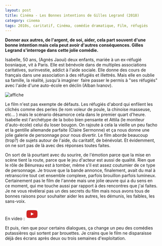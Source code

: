 ```yaml
---
layout: post
title: Cinéma - Les Bonnes intentions de Gilles Legrand (2018)
category: cinema
tags: 2010s, caritatif, Cinéma, comédie dramatique, Film, réfugiés
---
```

**Donner aux autres, de l'argent, de soi, aider, cela part souvent d'une bonne intention mais cela peut avoir d'autres conséquences. Gilles Legrand s'interroge dans cette jolie comédie.**

Isabelle, 50 ans, (Agnès Jaoui) deux enfants, mariée à un ex-réfugié bosniaque, vit à Paris. Elle est bénévole dans de multiples associations caritatives, surinvestie, addict à l'aide sociale. Elle donne des cours de français dans une association à des réfugiés et illettrés. Mais elle en oublie sa famille, la réalité, jusqu'à imaginer  faire passer le permis à "ses réfugiés" avec l'aide d'une auto-école en déclin (Alban Ivanov). 

<img src="http://fr.web.img3.acsta.net/c_215_290/pictures/18/09/25/16/18/3707240.jpg" alt="affiche" />

Le film n'est pas exempte de défauts. Les réfugiés d'abord qui enfilent les clichés comme des perles (le rom voleur de poule, la chinoise masseuse, etc... ) mais le scénario désamorce cela dans le premier quart d'heure. Isabelle est l'archétype de la bobo bien pensante et Attila (le moniteur d'auto-école) celui du loser bougon. On rajoute à cela la vieille un peu facho et la gentille allemande parfaite (Claire Sermonne) et ça nous donne une jolie galerie de personnage pour nous divertir. Le film aborde beaucoup (trop?) de sujets autour de l'aide, du caritatif, de bénévolat. Et évidemment, on ne sort pas de là avec des réponses toutes faites.

On sort de là pourtant avec du sourire, de l'émotion parce que la mise en scène tient la route, parce que le jeu d'acteur est aussi de qualité. Rien que le rôle de Bénureau est à tomber, même s'il est assez coutumier de ce type de personnage. Je trouve que la bande annonce, finalement, avait du mal à retranscrire tout cet ensemble complexe, parfois brouillon parfois lumineux. Certainement pas le film de l'année mais une jolie œuvre qui a du sens en ce moment, qui me touche aussi par rapport à des rencontres que j'ai faites. Je ne vous révèlerai pas un des secrets du film mais nous avons tous de bonnes raisons pour souhaiter aider les autres, les démunis, les faibles, les sans-voix. 

En video : [![video](/images/youtube.png)](https://www.youtube.com/watch?v=9Clz9vWL4A4)

Et puis, rien que pour certains dialogues, ça change un peu des comédies putassières qui sortent par brouettes. Je crains que le film ne disparaisse déjà des écrans après deux ou trois semaines d'exploitation. 


